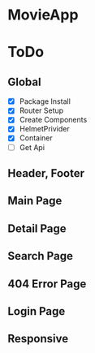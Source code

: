 # MovieApp

# ToDo

## Global

- [x] Package Install
- [x] Router Setup
- [x] Create Components
- [x] HelmetPrivider
- [x] Container
- [ ] Get Api

## Header, Footer

## Main Page

## Detail Page

## Search Page

## 404 Error Page

## Login Page

## Responsive
